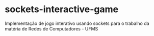 #  sockets-interactive-game

Implementação de jogo interativo usando sockets para o trabalho da matéria de Redes de Computadores - UFMS
